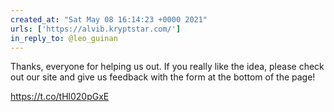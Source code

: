 ```yaml
---
created_at: "Sat May 08 16:14:23 +0000 2021"
urls: ['https://alvib.kryptstar.com/']
in_reply_to: @leo_guinan
---
```


Thanks, everyone for helping us out. If you really like the idea, please check out our site and give us feedback with the form at the bottom of the page!

https://t.co/tHl020pGxE